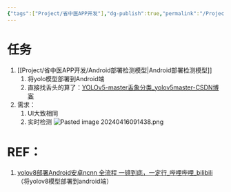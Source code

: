```yaml
---
{"tags":["Project/省中医APP开发"],"dg-publish":true,"permalink":"/Project/省中医APP开发/实时检测舌头/","dgPassFrontmatter":true}
---
```



# 任务
1. [[Project/省中医APP开发/Android部署检测模型\|Android部署检测模型]]
	1. 将yolo模型部署到Android端
	2. 直接找舌头的算了：[YOLOv5-master舌象分类_yolov5master-CSDN博客](https://blog.csdn.net/m0_64659581/article/details/131201339)
2. 需求：
	1. UI大致相同
	2. 实时检测
![Pasted image 20240416091438.png](/img/user/Project/%E7%9C%81%E4%B8%AD%E5%8C%BBAPP%E5%BC%80%E5%8F%91/%E5%9B%BE%E7%89%87/Pasted%20image%2020240416091438.png)




# REF：
1. [yolov8部署Android安卓ncnn 全流程 一镜到底，一定行_哔哩哔哩_bilibili](https://www.bilibili.com/video/BV1du411577U/?spm_id_from=333.337.search-card.all.click&vd_source=bf07b512779fbffcb99bc03d1dae0115) （将yolov8模型部署到android端）




